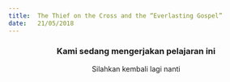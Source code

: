 ```yaml
---
title:  The Thief on the Cross and the “Everlasting Gospel”
date:   21/05/2018
---
```


### <center>Kami sedang mengerjakan pelajaran ini</center>
<center>Silahkan kembali lagi nanti</center>